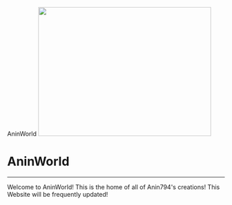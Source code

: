 <html>

<head>
AninWorld
<link href="style.css" type="text/css" rel="stylesheet">
</head>
<body>
<img src="anin.jpg" width="400px" height="300px">
<div id="main">
<h1>AninWorld</h1>
<hr>
<p>Welcome to AninWorld! This is the home of all of Anin794's creations! This Website will be frequently updated!</p>

</div>
</body>

</html>
